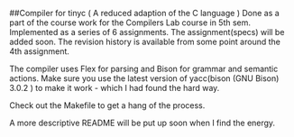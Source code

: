 ##Compiler for tinyc ( A reduced adaption of the C language )
Done as a part of the course work for the Compilers Lab course in 5th sem.
Implemented as a series of 6 assignments. The assignment(specs) will be 
added soon. The revision history is available from some point around the 
4th assignment.

The compiler uses Flex for parsing and Bison for grammar and semantic actions.
Make sure you use the latest version of yacc(bison (GNU Bison) 3.0.2 ) to make
it work - which I had found the hard way.

Check out the Makefile to get a hang of the process.

A more descriptive README will be put up soon when I find the energy. 





